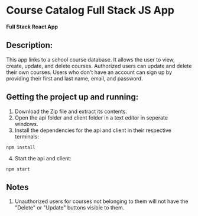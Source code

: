 # Course Catalog Full Stack JS App
 **Full Stack React App**

## Description:

This app links to a school course database.  It allows the user to view, create, update, and delete courses.  Authorized users can update and delete their own courses.  Users who don't have an account can sign up by providing their first and last name, email, and password.

## Getting the project up and running:

 1. Download the Zip file and extract its contents.
 2. Open the api folder and client folder in a text editor in seperate windows.
 3. Install the dependencies for the api and client in their respective terminals:

```
npm install
```

 4. Start the api and client:

```
npm start
```

## Notes
 1. Unauthorized users for courses not belonging to them will not have the "Delete" or "Update" buttons visible to them.
 